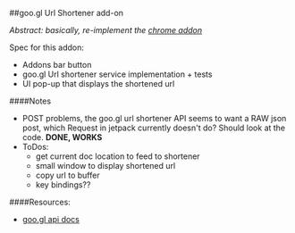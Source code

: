 ##goo.gl Url Shortener add-on

_Abstract: basically, re-implement the [chrome addon](https://chrome.google.com/webstore/detail/iblijlcdoidgdpfknkckljiocdbnlagk?hl=en-US)_

Spec for this addon:

* Addons bar button
* goo.gl Url shortener service implementation + tests
* UI pop-up that displays the shortened url

####Notes

* POST problems, the goo.gl url shortener API seems to want a RAW json post, which Request in jetpack currently doesn't do? Should look at the code. **DONE, WORKS**
* ToDos:
    * get current doc location to feed to shortener
    * small window to display shortened url
    * copy url to buffer
    * key bindings??



####Resources:

* [goo.gl api docs](http://code.google.com/apis/urlshortener/overview.html)
